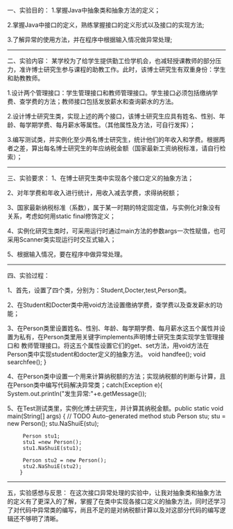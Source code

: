 一、实验目的：
1.掌握Java中抽象类和抽象方法的定义；

2.掌握Java中接口的定义，熟练掌握接口的定义形式以及接口的实现方法;

3.了解异常的使用方法，并在程序中根据输入情况做异常处理;

-----------------
二、实验内容：
某学校为了给学生提供勤工俭学机会，也减轻授课教师的部分压力，准许博士研究生参与课程的助教工作。此时，该博士研究生有双重身份：学生和助教教师。

1.设计两个管理接口：学生管理接口和教师管理接口。学生接口必须包括缴纳学费、查学费的方法；教师接口包括发放薪水和查询薪水的方法。

2.设计博士研究生类，实现上述的两个接口，该博士研究生应具有姓名、性别、年龄、每学期学费、每月薪水等属性。（其他属性及方法，可自行发挥）；

3.编写测试类，并实例化至少两名博士研究生，统计他们的年收入和学费。根据两者之差，算出每名博士研究生的年应纳税金额（国家最新工资纳税标准，请自行检索）；

-----------------
三、实验要求：
1、在博士研究生类中实现各个接口定义的抽象方法；

2、对年学费和年收入进行统计，用收入减去学费，求得纳税额；

3、国家最新纳税标准（系数），属于某一时期的特定固定值，与实例化对象没有关系，考虑如何用static final修饰定义；

4、实例化研究生类时，可采用运行时通过main方法的参数args一次性赋值，也可采用Scanner类实现运行时交互式输入；

5、根据输入情况，要在程序中做异常处理。

-----------------

四、实验过程：

1、首先，设置了四个类，分别为：Student,Docter,test,Person类。

2、在Student和Docter类中用void方法设置缴纳学费，查学费以及查发薪水的功能；

3、在Person类里设置姓名、性别、年龄、每学期学费、每月薪水这五个属性并设置为私有，在Person类里用关键字implements声明博士研究生类实现学生管理接口和 教师管理接口。将这五个属性设置它们的get、set方法，用void方法在Person类中实现student和docter定义的抽象方法。
void handfee();
		void searchfee();
}

4、在Person类中设置一个用来计算纳税额的方法；实现纳税额的判断与计算，且在Person类中编写代码解决异常类；catch(Exception e){
	    	System.out.println("发生异常:"+e.getMessage());
	  
5、在Test测试类里，实例化博士研究生，并计算其纳税金额。public static void main(String[] args) {
	// TODO Auto-generated method stub
		Person stu;
	     stu = new Person();
	     stu.NaShuiE(stu);
	 
	     Person stu1;
	     stu1 =new Person();
	     stu1.NaShuiE(stu1);
			
	     Person stu2 = new Person();
	     stu2.NaShuiE(stu2);
		}

------------------

五，实验感想与反思：
在这次接口异常处理的实验中，让我对抽象类和抽象方法的定义有了更深入的了解，掌握了在类中实现各接口定义的抽象方法，同时还学习了对代码中异常类的编写，尚且不足的是对纳税额计算以及对这部分代码的编写逻辑还不够明了清晰。


